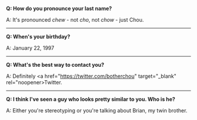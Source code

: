 **Q: How do you pronounce your last name?**  

A: It's pronounced *chew* - not *cho*, not *chow* - just Chou.

---

**Q: When's your birthday?**

A: January 22, 1997

---

**Q: What's the best way to contact you?**

A: Definitely <a href="https://twitter.com/botherchou" target="_blank" rel="noopener>Twitter</a>.

---

**Q: I think I've seen a guy who looks pretty similar to you. Who is he?**

A: Either you're stereotyping or you're talking about Brian, my twin brother.
